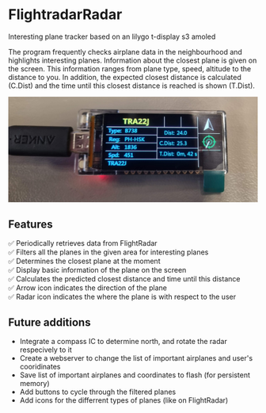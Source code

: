 # FlightradarRadar
Interesting plane tracker based on an lilygo t-display s3 amoled

The program frequently checks airplane data in the neighbourhood and highlights interesting planes. Information about the closest plane is given on the screen. This information ranges from plane type, speed, altitude to the distance to you.
In addition, the expected closest distance is calculated (C.Dist) and the time until this closest distance is reached is shown (T.Dist).

![Screenshot of the program](images/20240311_153714.jpg)

## Features
✅ Periodically retrieves data from FlightRadar\
✅ Filters all the planes in the given area for interesting planes\
✅ Determines the closest plane at the moment\
✅ Display basic information of the plane on the screen\
✅ Calculates the predicted closest distance and time until this distance\
✅ Arrow icon indicates the direction of the plane\
✅ Radar icon indicates the where the plane is with respect to the user

## Future additions
- Integrate a compass IC to determine north, and rotate the radar respecively to it
- Create a webserver to change the list of important airplanes and user's cooridinates
- Save list of important airplanes and coordinates to flash (for persistent memory)
- Add buttons to cycle through the filtered planes
- Add icons for the differrent types of planes (like on FlightRadar)